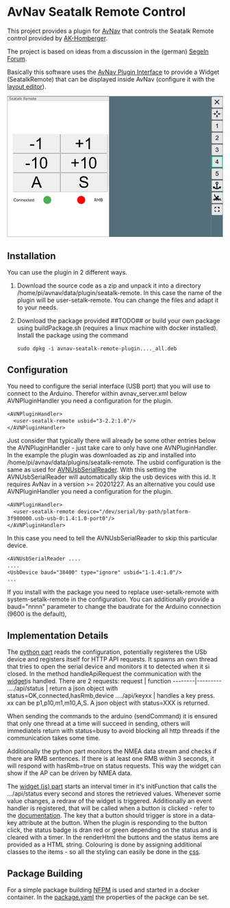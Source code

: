 AvNav Seatalk Remote Control
===========================

This project provides a plugin for [AvNav](https://www.wellenvogel.net/software/avnav/docs/beschreibung.html?lang=en) that controls the Seatalk Remote control provided by [AK-Homberger](https://github.com/AK-Homberger/Seatalk-Autopilot-Remote-Control).

The project is based on ideas from a discussion in the (german) [Segeln Forum](https://www.segeln-forum.de/board194-boot-technik/board35-elektrik-und-elektronik/board195-open-boat-projects-org/78360-verkn%C3%BCpfung-von-avnav-%C3%BCber-mcs-mit-pinnenpilot/#post2241795).

Basically this software uses the [AvNav Plugin Interface](https://www.wellenvogel.net/software/avnav/docs/hints/plugins.html?lang=en) to provide a Widget (SeatalkRemote) that can be displayed inside AvNav (configure it with the [layout editor](https://www.wellenvogel.net/software/avnav/docs/hints/layouts.html?lang=en)).

![ScreenShot](doc/screen1.png)

Installation
------------
You can use the plugin in 2 different ways.
1.  Download the source code as a zip and unpack it into a directory /home/pi/avnav/data/plugin/seatalk-remote.
    In this case the name of the plugin will be user-setalk-remote. You can change the files and adapt it to your needs.

1.  Download the package provided ##TODO## or build your own package using buildPackage.sh (requires a linux machine with docker installed). Install the package using the command
    ```
    sudo dpkg -i avnav-seatalk-remote-plugin...._all.deb
    ```

Configuration
-------------
You need to configure the serial interface (USB port) that you will use to connect to the Arduino. Therefor within avnav_server.xml below   AVNPluginHandler you need a configuration for the plugin.
```
<AVNPluginHandler>
  <user-seatalk-remote usbid="3-2.2:1.0"/>
</AVNPluginHandler>
```
Just consider that typically there will already be some other entries below the AVNPluginHandler - just take care to only have one AVNPluginHandler.
In the example the plugin was downloaded as zip and installed into /home/pi/avnav/data/plugins/seatalk-remote.
The usbid configuration is the same as used for [AVNUsbSerialReader](https://www.wellenvogel.net/software/avnav/docs/hints/configfile.html?lang=en#h3:AVNUsbSerialReader). With this setting the AVNUsbSerialReader will automatically skip the usb devices with this id. It requires AvNav in a version >= 20201227.
As an alternative you could use
AVNPluginHandler you need a configuration for the plugin.
```
<AVNPluginHandler>
  <user-seatalk-remote device="/dev/serial/by-path/platform-3f980000.usb-usb-0:1.4:1.0-port0"/>
</AVNPluginHandler>
```
In this case you need to tell the AVNUsbSerialReader to skip this particular device.
```
<AVNUsbSerialReader ....
....
<UsbDevice baud="38400" type="ignore" usbid="1-1.4:1.0"/>
...
```
If you install with the package you need to replace user-setalk-remote with system-setalk-remote in the configuration.
You can additionally provide a baud="nnnn" parameter to change the baudrate for the Arduino connection (9600 is the default),

Implementation Details
----------------------

The [python part](plugin.py) reads the configuration, potentially registeres the USb device and registers itself for HTTP API requests.
It spawns an own thread that tries to open the serial device and monitors it to detected when it si closed.
In the method handleApiRequest the communication with the [widget](plugin.js)is handled. There are 2 requests:
request | function
--------|---------
..../api/status | return a json object with status=OK,connected,hasRmb,device
..../api/keyxx | handles a key press. xx can be p1,p10,m1,m10,A,S. A json object with status=XXX is returned.

When sending the commands to the arduino (sendCommand) it is ensured that only one thread at a time will succeed in sending, others will immediatels return with status=busy to avoid blocking all http threads if the communication takes some time.

Additionally the python part monitors the NMEA data stream and checks if there are RMB sentences. If there is at least one RMB within 3 seconds, it will respond with hasRmb=true on status requests. This way the widget can show if the AP can be driven by NMEA data.

The [widget (js) part](plugin.js) starts an interval timer in it's initFunction that calls the .../api/status every second and stores the retrieved values. Whenever some value changes, a redraw of the widget is triggered.
Additionally an event handler is registered, that will be called when a button is clicked - refer to the [documentation](https://www.wellenvogel.net/software/avnav/docs/hints/userjs.html?lang=en#h1:UserSpezificJavaScriptCode).
The key that a button should trigger is store in a data-key attribute at the button.
When the plugin is responding to the button click, the status badge is dran red or green depending on the status and is cleared with a timer.
In the renderHtml the buttons and the status items are provided as a HTML string. Colouring is done by assigning additional classes to the items - so all the styling can easily be done in the [css](plugin.css).

Package Building
----------------
For a simple package building [NFPM](https://nfpm.goreleaser.com/) is used and started in a docker container. In the [package.yaml](package.yaml) the properties of the packge can be set.

